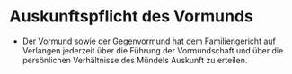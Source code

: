 # Auskunftspflicht des Vormunds

- Der Vormund sowie der Gegenvormund hat dem Familiengericht auf Verlangen jederzeit über die Führung der Vormundschaft und über die persönlichen Verhältnisse des Mündels Auskunft zu erteilen.

